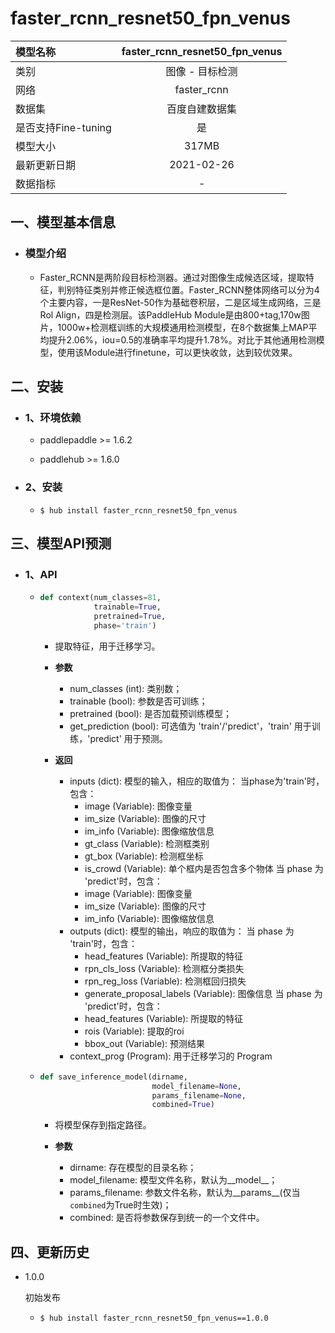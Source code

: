# faster_rcnn_resnet50_fpn_venus

|模型名称|faster_rcnn_resnet50_fpn_venus|
| :--- | :---: | 
|类别|图像 - 目标检测|
|网络|faster_rcnn|
|数据集|百度自建数据集|
|是否支持Fine-tuning|是|
|模型大小|317MB|
|最新更新日期|2021-02-26|
|数据指标|-|


## 一、模型基本信息

- ### 模型介绍

  - Faster_RCNN是两阶段目标检测器。通过对图像生成候选区域，提取特征，判别特征类别并修正候选框位置。Faster_RCNN整体网络可以分为4个主要内容，一是ResNet-50作为基础卷积层，二是区域生成网络，三是Rol Align，四是检测层。该PaddleHub Module是由800+tag,170w图片，1000w+检测框训练的大规模通用检测模型，在8个数据集上MAP平均提升2.06%，iou=0.5的准确率平均提升1.78%。对比于其他通用检测模型，使用该Module进行finetune，可以更快收敛，达到较优效果。


## 二、安装

- ### 1、环境依赖     

  - paddlepaddle >= 1.6.2    

  - paddlehub >= 1.6.0                            

- ### 2、安装

  - ```shell
    $ hub install faster_rcnn_resnet50_fpn_venus
    ```
  
## 三、模型API预测

- ### 1、API

  - ```python
    def context(num_classes=81,
                trainable=True,
                pretrained=True,
                phase='train')
    ```

    - 提取特征，用于迁移学习。

    - **参数**
      - num\_classes (int): 类别数；<br/>
      - trainable (bool): 参数是否可训练；<br/>
      - pretrained (bool): 是否加载预训练模型；<br/>
      - get\_prediction (bool): 可选值为 'train'/'predict'，'train' 用于训练，'predict' 用于预测。
    
    - **返回**
      - inputs (dict): 模型的输入，相应的取值为：
        当phase为'train'时，包含：
          - image (Variable): 图像变量
          - im\_size (Variable): 图像的尺寸
          - im\_info (Variable): 图像缩放信息
          - gt\_class (Variable): 检测框类别
          - gt\_box (Variable): 检测框坐标
          - is\_crowd (Variable): 单个框内是否包含多个物体
        当 phase 为 'predict'时，包含：
          - image (Variable): 图像变量
          - im\_size (Variable): 图像的尺寸
          - im\_info (Variable): 图像缩放信息 
      - outputs (dict): 模型的输出，响应的取值为：
        当 phase 为 'train'时，包含：
          - head_features (Variable): 所提取的特征
          - rpn\_cls\_loss (Variable): 检测框分类损失
          - rpn\_reg\_loss (Variable): 检测框回归损失
          - generate\_proposal\_labels (Variable): 图像信息
        当 phase 为 'predict'时，包含：
          - head_features (Variable): 所提取的特征
          - rois (Variable): 提取的roi
          - bbox\_out (Variable): 预测结果
      - context\_prog (Program): 用于迁移学习的 Program
  
  - ```python
    def save_inference_model(dirname,
                             model_filename=None,
                             params_filename=None,
                             combined=True)
    ```
    - 将模型保存到指定路径。

    - **参数**

      - dirname: 存在模型的目录名称； <br/>
      - model\_filename: 模型文件名称，默认为\_\_model\_\_； <br/>
      - params\_filename: 参数文件名称，默认为\_\_params\_\_(仅当`combined`为True时生效)；<br/>
      - combined: 是否将参数保存到统一的一个文件中。




## 四、更新历史

* 1.0.0

  初始发布
  - ```shell
    $ hub install faster_rcnn_resnet50_fpn_venus==1.0.0
    ```